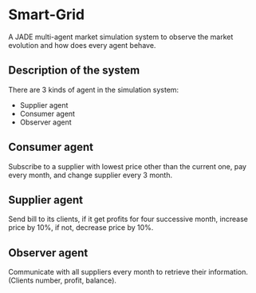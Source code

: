 # Smart-Grid
A JADE multi-agent market simulation system to observe the market evolution and how does every agent behave.

## Description of the system

There are 3 kinds of agent in the simulation system:
- Supplier agent
- Consumer agent
- Observer agent

## Consumer agent
Subscribe to a supplier with lowest price other than the current one, pay every month, and change supplier every 3 month.

## Supplier agent
Send bill to its clients, if it get profits for four successive month, increase price by 10%, if not, decrease price by 10%.

## Observer agent
Communicate with all suppliers every month to retrieve their information. (Clients number, profit, balance).
